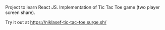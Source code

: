 Project to learn React JS. Implementation of Tic Tac Toe game (two player screen share).

Try it out at https://niklasef-tic-tac-toe.surge.sh/